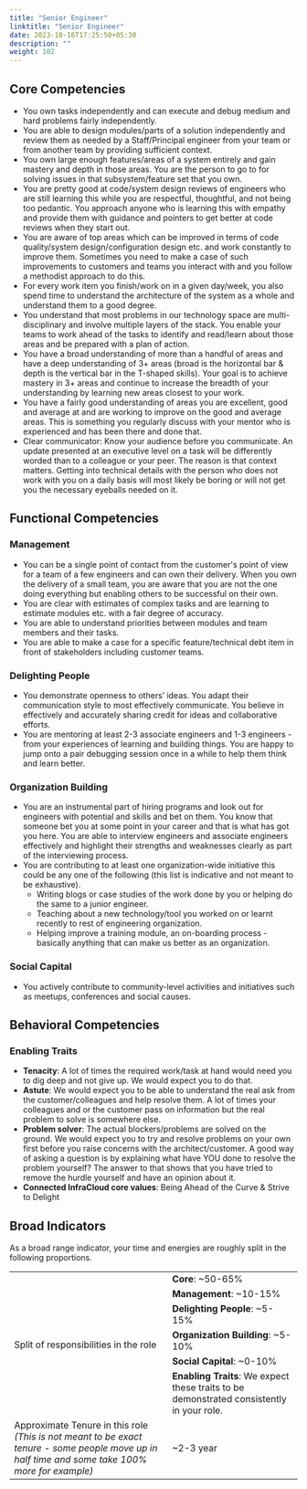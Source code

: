 ```yaml
---
title: "Senior Engineer"
linktitle: "Senior Engineer"
date: 2023-10-16T17:25:50+05:30
description: ""
weight: 102
---
```


## Core Competencies 

* You own tasks independently and can execute and debug medium and hard problems fairly independently.
* You are able to design modules/parts of a solution independently and review them as needed by a Staff/Principal engineer from your team or from another team by providing sufficient context.
* You own large enough features/areas of a system entirely and gain mastery and depth in those areas. You are the person to go to for solving issues in that subsystem/feature set that you own.
* You are pretty good at code/system design reviews of engineers who are still learning this while you are respectful, thoughtful, and not being too pedantic. You approach anyone who is learning this with empathy and provide them with guidance and pointers to get better at code reviews when they start out.
* You are aware of top areas which can be improved in terms of code quality/system design/configuration design etc. and work constantly to improve them. Sometimes you need to make a case of such improvements to customers and teams you interact with and you follow a methodist approach to do this.
* For every work item you finish/work on in a given day/week, you also spend time to understand the architecture of the system as a whole and understand them to a good degree.
* You understand that most problems in our technology space are multi-disciplinary and involve multiple layers of the stack. You enable your teams to work ahead of the tasks to identify and read/learn about those areas and be prepared with a plan of action.
* You have a broad understanding of more than a handful of areas and have a deep understanding of 3+ areas (broad is the horizontal bar & depth is the vertical bar in the T-shaped skills). Your goal is to achieve mastery in 3+ areas and continue to increase the breadth of your understanding by learning new areas closest to your work.
* You have a fairly good understanding of areas you are excellent, good and average at and are working to improve on the good and average areas. This is something you regularly discuss with your mentor who is experienced and has been there and done that.
* Clear communicator: Know your audience before you communicate. An update presented at an executive level on a task will be differently worded than to a colleague or your peer. The reason is that context matters. Getting into technical details with the person who does not work with you on a daily basis will most likely be boring or will not get you the necessary eyeballs needed on it. 

## Functional Competencies 
### Management 
  * You can be a single point of contact from the customer's point of view for a team of a few engineers and can own their delivery. When you own the delivery of a small team, you are aware that you are not the one doing everything but enabling others to be successful on their own.
  * You are clear with estimates of complex tasks and are learning to estimate modules etc. with a fair degree of accuracy.
  * You are able to understand priorities between modules and team members and their tasks.
  * You are able to make a case for a specific feature/technical debt item in front of stakeholders including customer teams.
### Delighting People
  * You demonstrate openness to others’ ideas. You adapt their communication style to most effectively communicate. You believe in effectively and accurately sharing credit for ideas and collaborative efforts.
  * You are mentoring at least 2-3 associate engineers and 1-3 engineers - from your experiences of learning and building things. You are happy to jump onto a pair debugging session once in a while to help them think and learn better.
### Organization Building
  * You are an instrumental part of hiring programs and look out for engineers with potential and skills and bet on them. You know that someone bet you at some point in your career and that is what has got you here. You are able to interview engineers and associate engineers effectively and highlight their strengths and weaknesses clearly as part of the interviewing process.
  * You are contributing to at least one organization-wide initiative this could be any one of the following (this list is indicative and not meant to be exhaustive).
    * Writing blogs or case studies of the work done by you or helping do the same to a junior engineer. 
    * Teaching about a new technology/tool you worked on or learnt recently to rest of engineering organization.
    * Helping improve a training module, an on-boarding process - basically anything that can make us better as an organization.
### Social Capital
  * You actively contribute to community-level activities and initiatives such as meetups, conferences and social causes.

## Behavioral Competencies
### Enabling Traits

* **Tenacity**: A lot of times the required work/task at hand would need you to dig deep and not give up. We would expect you to do that. 
* **Astute**: We would expect you to be able to understand the real ask from the customer/colleagues and help resolve them. A lot of times your colleagues and or the customer pass on information but the real problem to solve is somewhere else. 
* **Problem solver**: The actual blockers/problems are solved on the ground. We would expect you to try and resolve problems on your own first before you raise concerns with the architect/customer. A good way of asking a question is by explaining what have YOU done to resolve the problem yourself? The answer to that shows that you have tried to remove the hurdle yourself and have an opinion about it. 
* **Connected InfraCloud core values**: Being Ahead of the Curve & Strive to Delight

## Broad Indicators
As a broad range indicator, your time and energies are roughly split in the following proportions.
<table>
<tbody>
  <tr>
    <td rowspan="6">Split of responsibilities in the role</td>
    <td><span style="font-weight:bold">Core</span>: ~50-65%</td>
  </tr>
  <tr>
    <td><span style="font-weight:bold">Management</span>: ~10-15%</td>
  </tr>
  <tr>
    <td><span style="font-weight:bold">Delighting People</span>: ~5-15%</td>
  </tr>
  <tr>
    <td><span style="font-weight:bold">Organization Building</span>: ~5-10%</td>
  </tr>
  <tr>
    <td><span style="font-weight:bold">Social Capital</span>: ~0-10%</td>
  </tr>
  <tr>
    <td><span style="font-weight:bold">Enabling Traits</span>: We expect these traits to be demonstrated consistently in your role.</td>
  </tr>
  <tr>
    <td>
	  Approximate Tenure in this role <br>
	  <span style="font-style:italic">(This is not meant to be exact tenure - some people move up in half time and some take 100% more for example)</span>
	</td>
	<td>~2-3 year</td>
</tbody>
</table>
